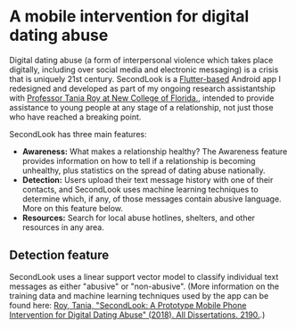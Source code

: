# A mobile intervention for digital dating abuse

Digital dating abuse (a form of interpersonal violence which takes place digitally, including over social media and electronic messaging) is a crisis that is uniquely 21st century. SecondLook is a [Flutter-based](https://flutter.dev/) Android app I redesigned and developed as part of my ongoing research assistantship with [Professor Tania Roy at New College of Florida.](https://www.ncf.edu/directory/listing/tania-roy/), intended to provide assistance to young people at any stage of a relationship, not just those who have reached a breaking point.

SecondLook has three main features:

* **Awareness:** What makes a relationship healthy? The Awareness feature provides information on how to tell if a relationship is becoming unhealthy, plus statistics on the spread of dating abuse nationally.
* **Detection:** Users upload their text message history with one of their contacts, and SecondLook uses machine learning techniques to determine which, if any, of those messages contain abusive language. More on this feature below.
* **Resources:** Search for local abuse hotlines, shelters, and other resources in any area.

## Detection feature

SecondLook uses a linear support vector model to classify individual text messages as either "abusive" or "non-abusive". (More information on the training data and machine learning techniques used by the app can be found here: [Roy, Tania, "SecondLook: A Prototype Mobile Phone Intervention for Digital Dating Abuse" (2018). All Dissertations. 2190.](https://tigerprints.clemson.edu/all_dissertations/2190).)
